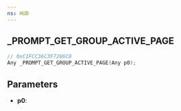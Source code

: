 ```yaml
---
ns: HUD
---
```

## _PROMPT_GET_GROUP_ACTIVE_PAGE

```c
// 0xC1FCC36C3F7286C8
Any _PROMPT_GET_GROUP_ACTIVE_PAGE(Any p0);
```

## Parameters
* **p0**:
